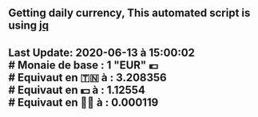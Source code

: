## Getting daily currency, This automated script is using [jq](https://stedolan.github.io/jq/)
## Last Update:  2020-06-13 à 15:00:02 </br># Monaie de base : 1 "EUR" 💶 </br> # Equivaut en 🇹🇳 à :  3.208356 </br> # Equivaut en 💵 à : 1.12554</br> # Equivaut en 🐱‍💻 à :  0.000119
